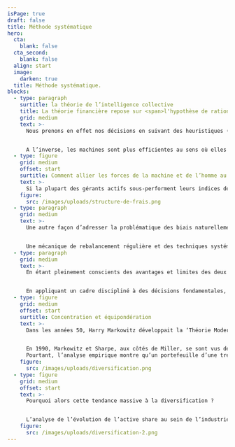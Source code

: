 ```yaml
---
isPage: true
draft: false
title: Méthode systématique
hero:
  cta:
    blank: false
  cta_second:
    blank: false
  align: start
  image:
    darken: true
  title: Méthode systématique.
blocks:
  - type: paragraph
    surtitle: la théorie de l’intelligence collective
    title: La théorie financière repose sur <span>l'hypothèse de rationalité des investisseurs</span>. Or, la finance comportementale enseigne que l'homo economicus n'existe pas. L'humain est <span>sensible aux émotions</span> et aux biais cognitifs.
    grid: medium
    text: >-
      Nous prenons en effet nos décisions en suivant des heuristiques (Daniel Kahneman, 'Thinking fast and / 2011 slow' 2022) qui permettent de simplifier les raisonnements mais entraînent parfois des erreurs. En quelque sorte, la façon dont le cerveau humain fonctionne peut saboter nos décisions.


      A l’inverse, les machines sont plus efficientes au sens où elles n’ont pas d’émotions, pas de fatigue, pas d’ego… et disposent de capacités de traitement extrêmement puissantes. Toutefois, elles n’arrivent pas encore à résoudre des systèmes complexes, multi-facettes. Très souvent, les meilleurs systèmes informatiques ne font guère plus que synthétiser la prise de décision humaine. Par exemple, l'algorithme PageRank est basé sur l'affichage des pages les plus consultées par les internautes. Comme le souligne John Markoff dans son livre Machines of Loving Grace, cet algorithme exploite essentiellement l'intelligence collective humaine en agrégeant des sources d'information précieuses.
  - type: figure
    grid: medium
    offset: start
    surtitle: Comment allier les forces de la machine et de l’homme au sein de l’investissement ?
    text: >-
      Si la plupart des gérants actifs sous-performent leurs indices de référence sur le long terme, le corollaire implique qu'une minorité y parvient. Il est intéressant de noter le caractère cyclique de cette génération d'alpha.
    figure:
      src: /images/uploads/structure-de-frais.png
  - type: paragraph
    grid: medium
    text: >-
      Une autre façon d’adresser la problématique des biais naturellement présents au sein d’une gestion active est de s’attacher à introduire une méthodologie systématique. A l’instar de PageRank, nos stratégies systématiques exploitent l'intelligence collective d’experts en stock-picking en agrégeant des sources d'information que nous jugeons précieuses.


      Une mécanique de rebalancement régulière et des techniques systématiques de construction de portefeuille sont aussi un moyen de nous affranchir de tous biais affectant parfois les gérants fondamentaux (entêtement, complaisance….).
  - type: paragraph
    grid: medium
    text: >-
      En étant pleinement conscients des avantages et limites des deux approches (fondamentale / quantitative) nous sommes en mesure de marier le meilleur des deux mondes afin de développer une approche plus robuste. Cette dernière s’appuie sur des algorithmes et les récentes découvertes dans le domaine de la prévision, de la théorie de la décision et de la finance comportementale. Les stratégies Venn Collective Alpha permettent de transformer les signaux provenant de gérants fondamentaux en un processus systématique de sélection de titres.


      En appliquant un cadre discipliné à des décisions fondamentales, nous cherchons à gommer nos propres biais comportementaux mais aussi ceux des experts à l’origine des signaux d’investissement. Cela nous permet de proposer des stratégies fiables, robustes et pérennes pour l’investisseur. 
  - type: figure
    grid: medium
    offset: start
    surtitle: Concentration et équipondération
    text: >-
      Dans les années 50, Harry Markowitz développait la ‘Théorie Moderne du Portefeuille’ démontrant qu’un portefeuille diversifié permettait de baisser la volatilité (et donc le risque). Plus tard, William Sharpe a développé la théorie du ‘Capital Asset Pricing Model’ (CAPM, ou MEDAF en français) amenant la notion de « beta ».


      En 1990, Markowitz et Sharpe, aux côtés de Miller, se sont vus décerner le Prix Nobel d’Economie pour leurs contributions à la finance moderne. Leurs travaux ont bien sûr grandement influencé le monde de la gestion d’actifs, en essaimant l’idée qu’il est risqué de détenir un petit nombre d'actions car cela fait prendre des risques spécifiques trop importants.
      Pourtant, l’analyse empirique montre qu’un portefeuille d’une trentaine de titres permet de largement diminuer les risques idiosyncratiques.
    figure:
      src: /images/uploads/diversification.png
  - type: figure
    grid: medium
    offset: start
    text: >-
      Pourquoi alors cette tendance massive à la diversification ?


      L’analyse de l’évolution de l’active share au sein de l’industrie de la gestion apporte des éléments de réponse.
    figure:
      src: /images/uploads/diversification-2.png
---
```

